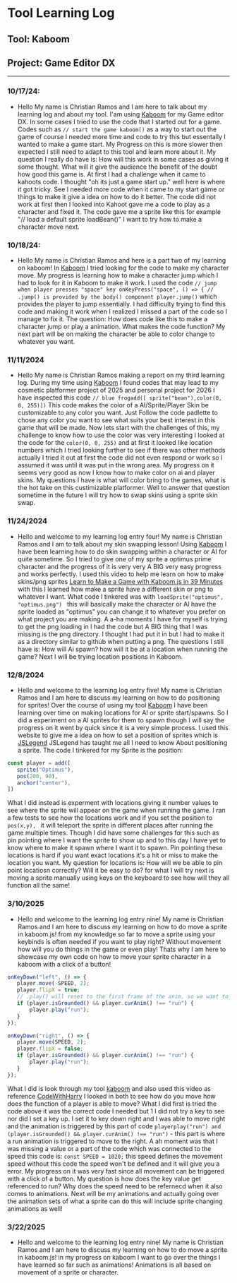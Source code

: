 # Tool Learning Log

## Tool: Kaboom

## Project: Game Editor DX

---

### 10/17/24:
* Hello My name is Christian Ramos and I am here to talk about my learning log and about my tool.
 I'am using [Kaboom](https://kaboomjs.com/)  for my Game editor DX. In some cases I tried to use the code that I started out for a game.
 Codes such as `// start the game kaboom()` as a way to start out the game of course I needed more time and code to try this but essentally I wanted to make a game start.
 My Progress on this is more slower then expected I still need to adapt to this tool and learn more about it.
 My question I really do have is: How will this work in some cases as giving it some thought. What will it give the audience the benefit of the doubt how good this game is.
 At first I had a challenge when it came to kahoots code. I thought "oh its just a game start up." well here is where it got tricky.
 See I needed more code when it came to my start game or things to make it give a idea on how to do it better. The code did not work at first
 then I looked into Kahoot gave me a code to play as a character and fixed it. The code gave me a sprite like this for example "// load a default sprite
 loadBean()" I want to try how to make a character move next.

  

### 10/18/24:
* Hello My name is Christian Ramos and here is a part two of my learning on kaboom!
In [Kaboom](https://kaboomjs.com/) I tried looking for the code to make my character move.
My progress is learning how to make a character jump which I had to look for it in Kaboom to make it work.
I used the code ```// jump when player presses "space" key
onKeyPress("space", () => {
// .jump() is provided by the body() component
    player.jump()``` which provides the player to jump essentially.
I had difficulty trying to find this code and making it work when I realized I missed a part of the code so I manage to fix it.
The question: How does code like this to make a character jump or play a animation. What makes the code function?
My next part will be on making the character be able to color change to whatever you want.

### 11/11/2024
* Hello My name is Christian Ramos making a report on my third learning log.
During my time using [Kaboom](https://kaboomjs.com/) I found codes that may lead to my cosmetic platformer project of 2025 and personal project for 2026
I have inspected this code ```// blue frogadd([ sprite("bean"),color(0, 0, 255)])```  This code makes the color of a AI/Sprite/Player Skin be customizable to any color you want.
Just Follow the code padlette to chose any color you want to see what suits your best interest in this game that will be made.
Now lets start with the challenges of this, my challenge to know how to use the color was very interesting I looked at the code for the ```color(0, 0, 255)```
and at first it looked like location numbers which I tried looking further to see if there was other methods actually I tried it out at first the code did not even
respond or work so I assumed it was until it was put in the wrong area. My progress on it seems very good as now I know how to make color on ai and player skins.
My questions I have is what will color bring to the games, what is the hot take on this custimizable platformer.
Well to answer that question sometime in the future I will try how to swap skins using a sprite skin swap. 

### 11/24/2024
* Hello and welcome to my learning log entry four! My name is Christian Ramos and I am to talk about my skin swapping lesson!
Using [Kaboom](https://kaboomjs.com/) I have been learning how to do skin swapping within a character or AI for quite sometime.
So I tried to give one of my sprite a optimus prime character and the progress of it is very very A BIG very easy progress and works perfectly.
I used this video to help me learn on how to make skins/png sprites [Learn to Make a Game with Kaboom.js in 39 Minutes](https://www.youtube.com/watch?v=hgReGsh5xVU&t=402s) with this I
learned how make a sprite have a different skin or png to whatever I want. What code I tinkered was with ```loadSprite("optimus",
"optimus.png") ``` this will basically make the character or AI have the sprite loaded as "optimus" you can change it to whatever you prefer on what project you are making.
A a-ha moments I have for myself is trying to get the png loading in I had the code but A BIG thing that I was missing is the png directory.
I thought I had put it in but I had to make it as a directory similar to github when putting a png.
The questions I still have is: How will Ai spawn? how will it be at a location when running the game? Next I will be trying location positions in Kaboom.

### 12/8/2024
* Hello and welcome to the learning log entry five! My name is Christian Ramos and I am here to discuss my learning on how to do positioning for sprites!
  Over the course of using my tool [Kaboom](https://kaboomjs.com/) I have been learning over time on making locations for AI or sprite start/spawns.
  So I did a experiment on a AI sprites for them to spawn though I will say the progress on it went by quick since it is a very simple process.
  I used this website to give me a idea on how to set a position of sprites which is [JSLegend](https://jslegenddev.substack.com/p/how-to-implement-player-controls)
  JSLegend has taught me all I need to know About positioning a sprite. The code I tinkered for my Sprite is the position:
 ```js
const player = add([
	sprite("Optimus"),
	pos(200, 90),
	anchor("center"),
])
```
What I did instead is experment with locations giving it number values to see where the sprite will appear on the game when running the game. 
I ran a few tests to see how the locations work and if you set the position to  `pos(x,y), ` it will teleport the sprite in different places after running the game multiple times. 
Though I did have some challenges for this such as pin pointing where I want the sprite to show up and to this day I have yet to know where to make it spawn where I want it to spawn.
Pin pointing these locations is hard if you want exact locations it's a hit or miss to make the location you want.
My question for locations is: How will we be able to pin point locatiosn correctly? Will it be easy to do? for what I will try next is moving a sprite manually using keys on the 
keyboard to see how will they all function all the same!

### 3/10/2025
* Hello and welcome to the learning log entry nine! My name is Christian Ramos and I am here to discuss my learning on how to do move a sprite in kaboom.js!
  from my knowledge so far to move a sprite using your keybinds is often needed if you want to play right?
  Without movement how will you do things in the game or even play!
  Thats why I am here to showcase my own code on how to move your sprite character in a kaboom with a click of a button!

  
 ```js
onKeyDown("left", () => {
    player.move(-SPEED, 2);
    player.flipX = true;
    // .play() will reset to the first frame of the anim, so we want to make sure it only runs when the current animation is not "run"
    if (player.isGrounded() && player.curAnim() !== "run") {
        player.play("run");
    }
});

onKeyDown("right", () => {
    player.move(SPEED, 2);
    player.flipX = false;
    if (player.isGrounded() && player.curAnim() !== "run") {
        player.play("run");
    }
});
```
What I did is look through my tool [kaboom](https://kaboomjs.com/) and also used this video as reference [CodeWithHarry](https://www.bing.com/videos/riverview/relatedvideo?&q=kaboom.js+game&&mid=9C03EE310C6A6B1F4FFA9C03EE310C6A6B1F4FFA&mmscn=mtsc&aps=0&FORM=VRDGAR_) I looked in both to see how do you move how does the function of a player is able to move?
What I did first is tried the code above it was the correct code I needed but 1 I did not try a key to see nor did I set a key up. I set it to key down right and I was able to move right and the
animation is triggered by this part of code `playerplay("run") and (player.isGrounded() && player.curAnim() !== "run")` - this part is where a run animation is triggered to move to the right. 
A ah moment was that I was missing a value or a part of the code which was connected to the speed this code is: `const SPEED = 1020;` this speed defines the movement speed without this
code the speed won't be defined and it will give you a error. My progress on it was very fast since all movement can be triggered with a click of a button.
My question is how does the key value get referenced to run? Why does the speed need to be refernecd when it also comes to animations.
Next will be my animations and actually going over the animation sets of what a sprite can do this will include sprite changing animations as well!

### 3/22/2025
* Hello and welcome to the learning log entry nine! My name is Christian Ramos and I am here to discuss my learning on how to do move a sprite in kaboom.js!
  in my progress on kaboom I want to go over the things I have learned so far such as animations! Animations is all based on movement of a sprite or character.
  

<!-- 
* Links you used today (websites, videos, etc)
* Things you tried, progress you made, etc
* Challenges, a-ha moments, etc
* Questions you still have
* What you're going to try next
-->
